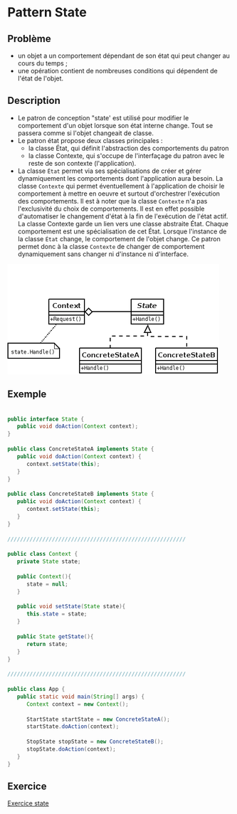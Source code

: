 # Pattern State

## Problème

* un objet a un comportement dépendant de son état qui peut changer au cours du temps ;
* une opération contient de nombreuses conditions qui dépendent de l'état de l'objet.

## Description

* Le patron de conception "state' est utilisé pour modifier le comportement d'un objet lorsque son état
interne change. Tout se passera comme si l'objet changeait de classe.
* Le patron état propose deux classes principales :
  * la classe État, qui définit l'abstraction des comportements du patron
  * la classe Contexte, qui s'occupe de l'interfaçage du patron avec le reste de son contexte (l'application).
* La classe ```État``` permet via ses spécialisations de créer et gérer dynamiquement les comportements dont l'application aura besoin. La classe ```Contexte``` qui permet éventuellement à l'application de choisir le comportement à mettre en oeuvre et surtout d'orchestrer l'exécution des comportements. Il est à noter que la classe ```Contexte``` n'a pas l'exclusivité du choix de comportements. Il est en effet possible d'automatiser le changement d'état à la fin de l'exécution de l'état actif. La classe Contexte garde un lien vers une classe abstraite État. Chaque comportement est une spécialisation de cet État. Lorsque l'instance de la classe ```État``` change, le comportement de l'objet change. Ce patron permet donc à la classe ```Contexte``` de changer de comportement dynamiquement sans changer ni d'instance ni d'interface.

![Pattern State](./img/designPattern_state.png)

## Exemple

```java

public interface State {
   public void doAction(Context context);
}

public class ConcreteStateA implements State {
   public void doAction(Context context) {
      context.setState(this);	
   }
}

public class ConcreteStateB implements State {
   public void doAction(Context context) {
      context.setState(this);	
   }
}

////////////////////////////////////////////////////////

public class Context {
   private State state;

   public Context(){
      state = null;
   }

   public void setState(State state){
      this.state = state;		
   }

   public State getState(){
      return state;
   }
}

////////////////////////////////////////////////////////

public class App {
   public static void main(String[] args) {
      Context context = new Context();

      StartState startState = new ConcreteStateA();
      startState.doAction(context);

      StopState stopState = new ConcreteStateB();
      stopState.doAction(context);
   }
}


```

## Exercice

[Exercice state](../Exercices/3.DesignPattern/state/README.md)
